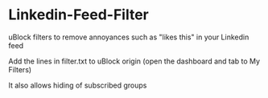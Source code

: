 # Linkedin-Feed-Filter
uBlock filters to remove annoyances such as "likes this" in your Linkedin feed

Add the lines in filter.txt to uBlock origin (open the dashboard and tab to My Filters)

It also allows hiding of subscribed groups
